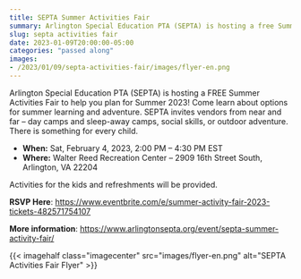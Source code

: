 ```yaml
--- 
title: SEPTA Summer Activities Fair
summary: Arlington Special Education PTA (SEPTA) is hosting a free Summer Activities Fair to help you plan for Summer 2023.
slug: septa activities fair
date: 2023-01-09T20:00:00-05:00
categories: "passed along"
images: 
- /2023/01/09/septa-activities-fair/images/flyer-en.png
---
```


Arlington Special Education PTA (SEPTA) is hosting a FREE Summer Activities Fair to help you plan for Summer 2023! Come learn about options for summer learning and adventure. SEPTA invites vendors from near and far – day camps and sleep-away camps, social skills, or outdoor adventure. There is something for every child.

- **When:** Sat, February 4, 2023, 2:00 PM – 4:30 PM EST
- **Where:** Walter Reed Recreation Center – 2909 16th Street South, Arlington, VA 22204

Activities for the kids and refreshments will be provided.

**RSVP Here**: https://www.eventbrite.com/e/summer-activity-fair-2023-tickets-482571754107

**More information**: https://www.arlingtonsepta.org/event/septa-summer-activity-fair/

{{< imagehalf class="imagecenter" src="images/flyer-en.png" alt="SEPTA Activities Fair Flyer" >}}